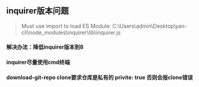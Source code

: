## inquirer版本问题
> Must use import to load ES Module: C:\Users\admin\Desktop\yan-cli\node_modules\inquirer\lib\inquirer.js
#### 解决办法：降低inquirer版本到8

#### inquirer尽量使用cmd终端


#### download-git-repo clone要求仓库是私有的 privite: true 否则会报clone错误